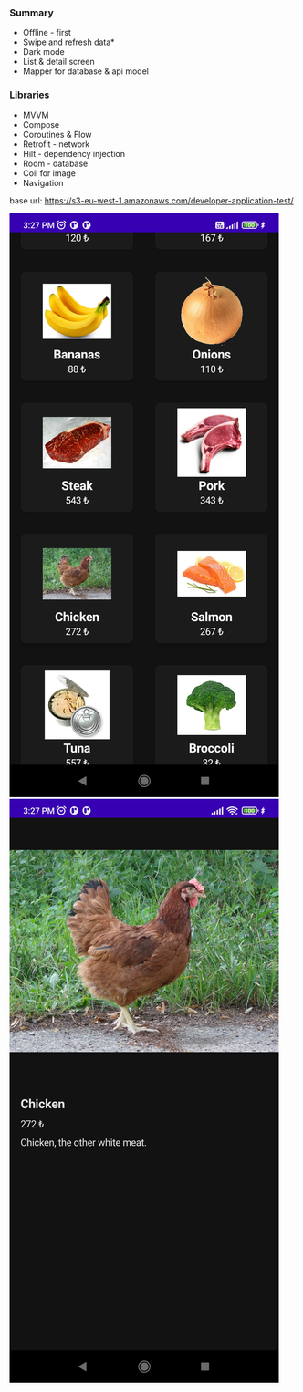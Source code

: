 ### **Summary**
* Offline - first
* Swipe and refresh data*
* Dark mode
* List & detail screen
* Mapper for database & api model
### **Libraries**

* MVVM
* Compose
* Coroutines & Flow
* Retrofit - network
* Hilt - dependency injection
* Room - database
* Coil for image
* Navigation


base url: https://s3-eu-west-1.amazonaws.com/developer-application-test/

![](images/Screenshot_2022-09-14-15-27-29-398_com.ozan.listapp.jpg)![](images/Screenshot_2022-09-14-15-27-23-037_com.ozan.listapp.jpg)